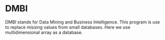 # DMBI
DMBI stands for Data Mining and Business Intelligence.
This program is use to replace missing values from small databases.
Here we use multidimensional array as a database.
